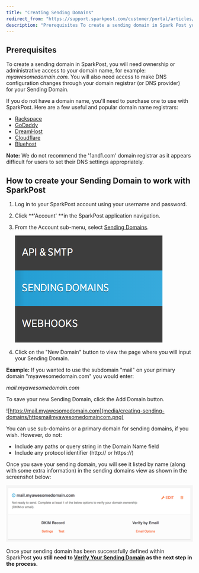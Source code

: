 ```yaml
---
title: "Creating Sending Domains"
redirect_from: "https://support.sparkpost.com/customer/portal/articles/1933318-creating-sending-domains"
description: "Prerequisites To create a sending domain in Spark Post you will need ownership or administrative access to your domain name for example myawesomedomain com You will also need access to make DNS configuration changes through your domain registrar or DNS provider for your Sending Domain If you do not have..."
---
```


## Prerequisites

To create a sending domain in SparkPost, you will need ownership or administrative access to your domain name, for example: *myawesomedomain.com.* You will also need access to make DNS configuration changes through your domain registrar (or DNS provider) for your Sending Domain.

If you do not have a domain name, you'll need to purchase one to use with SparkPost. Here are a few useful and popular domain name registrars:

* [Rackspace](http://www.rackspace.com/)
* [GoDaddy](https://support.godaddy.com/help/article/680/managing-dns-for-your-domain-names)
* [DreamHost](http://wiki.dreamhost.com/Custom_DNS)
* [Cloudflare](https://www.cloudflare.com/plans)
* [Bluehost](http://www.bluehost.com/)

**Note:** We do not recommend the '1and1.com' domain registrar as it appears difficult for users to set their DNS settings appropriately.

## How to create your Sending Domain to work with SparkPost

1. Log in to your SparkPost account using your username and password.
1. Click **'Account' **in the SparkPost application navigation.
1. From the Account sub-menu, select [Sending Domains](https://app.sparkpost.com/#/configuration/sending-domains).

    ![Configs->Sending Domains sub-navigation element](media/creating-sending-domains/configs-greatersending-domains-sub-navigation-element.png)
1. Click on the "New Domain" button to view the page where you will input your Sending Domain.

**Example:** If you wanted to use the subdomain "mail" on your primary domain "myawesomedomain.com" you would enter:

*mail.myawesomedomain.com*

To save your new Sending Domain, click the Add Domain button.

![https://mail.myawesomedomain.com](media/creating-sending-domains/httpsmailmyawesomedomaincom.png)

You can use sub-domains or a primary domain for sending domains, if you wish. However, do not:

* Include any paths or query string in the Domain Name field
* Include any protocol identifier (http:// or https://)

Once you save your sending domain, you will see it listed by name (along with some extra information) in the sending domains view as shown in the screenshot below:

![](media/creating-sending-domains/image00_original.png)

Once your sending domain has been successfully defined within SparkPost **you still need to [Verify Your Sending Domain](https://support.sparkpost.com/customer/portal/articles/1933360-verify-sending-domains) as the next step in the process.**